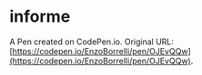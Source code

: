 # informe

A Pen created on CodePen.io. Original URL: [https://codepen.io/EnzoBorrelli/pen/OJEvQQw](https://codepen.io/EnzoBorrelli/pen/OJEvQQw).

